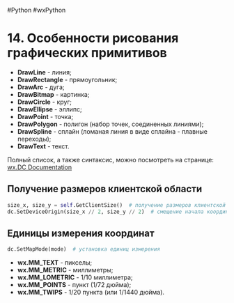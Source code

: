 #Python #wxPython

# 14. Особенности рисования графических примитивов

- **DrawLine** - линия;
- **DrawRectangle** - прямоугольник;
- **DrawArc** - дуга;
- **DrawBitmap** - картинка;
- **DrawCircle** - круг;
- **DrawEllipse** - эллипс;
- **DrawPoint** - точка;
- **DrawPolygon** - полигон (набор точек, соединенных линиями);
- **DrawSpline** - сплайн (ломаная линия в виде сплайна - плавные переходы);
- **DrawText** - текст.

Полный список, а также синтаксис, можно посмотреть на странице:  
[wx.DC Documentation](https://docs.wxpython.org/wx.DC.html)

## Получение размеров клиентской области

```python
size_x, size_y = self.GetClientSize()  # получение размеров клиентской области
dc.SetDeviceOrigin(size_x // 2, size_y // 2)  # смещение начала координат (в центр окна)
```

## Единицы измерения координат

```python
dc.SetMapMode(mode)  # установка единиц измерения
```

- **wx.MM_TEXT** - пикселы;
- **wx.MM_METRIC** - миллиметры;
- **wx.MM_LOMETRIC** - 1/10 миллиметра;
- **wx.MM_POINTS** - пункт (1/72 дюйма);
- **wx.MM_TWIPS** - 1/20 пункта (или 1/1440 дюйма).
